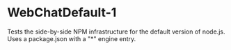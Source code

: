 WebChatDefault-1
================

Tests the side-by-side NPM infrastructure for the default version of node.js.  Uses a package.json with a "*" engine entry.